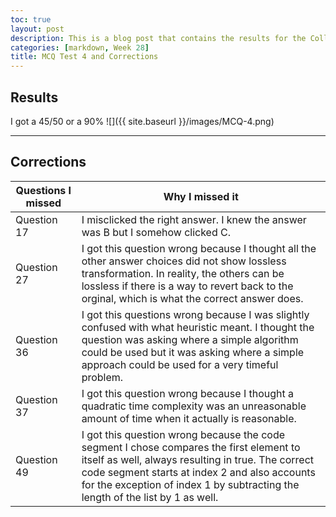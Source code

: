 ```yaml
---
toc: true
layout: post
description: This is a blog post that contains the results for the Collegeboard MCQ Test 4 and its corrections
categories: [markdown, Week 28]
title: MCQ Test 4 and Corrections
---
```

## Results
I got a 45/50 or a 90%
![]({{ site.baseurl }}/images/MCQ-4.png)

---

## Corrections
| Questions I missed | Why I missed it |
| - | - |
| Question 17 | I misclicked the right answer. I knew the answer was B but I somehow clicked C. |
| Question 27 | I got this question wrong because I thought all the other answer choices did not show lossless transformation. In reality, the others can be lossless if there is a way to revert back to the orginal, which is what the correct answer does. |
| Question 36 | I got this questions wrong because I was slightly confused with what heuristic meant. I thought the question was asking where a simple algorithm could be used but it was asking where a simple approach could be used for a very timeful problem. |
| Question 37 | I got this question wrong because I thought a quadratic time complexity was an unreasonable amount of time when it actually is reasonable. |
| Question 49 | I got this question wrong because the code segment I chose compares the first element to itself as well, always resulting in true. The correct code segment starts at index 2 and also accounts for the exception of index 1 by subtracting the length of the list by 1 as well. |